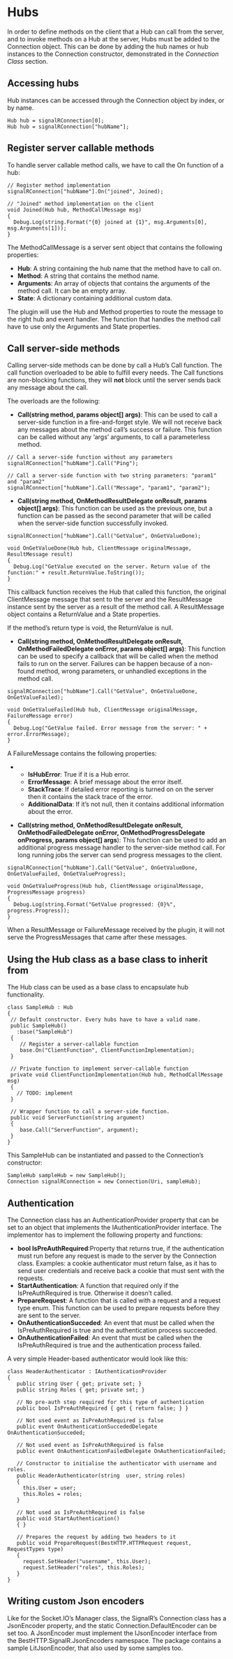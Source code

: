 # Hubs
In order to define methods on the client that a Hub can call from the server, and to invoke methods on a Hub at the server, Hubs must be added to the Connection object. This can be done by adding the hub names or hub instances to the Connection constructor, demonstrated in the *Connection Class* section.

## Accessing hubs
Hub instances can be accessed through the Connection object by index, or by name.

```language-csharp
Hub hub = signalRConnection[0];
Hub hub = signalRConnection["hubName"];
```

## Register server callable methods
To handle server callable method calls, we have to call the On function of a hub:

```language-csharp
// Register method implementation
signalRConnection["hubName"].On("joined", Joined);

// "Joined" method implementation on the client
void Joined(Hub hub, MethodCallMessage msg)
{
  Debug.Log(string.Format("{0} joined at {1}", msg.Arguments[0], msg.Arguments[1]));
}
```

The MethodCallMessage is a server sent object that contains the following properties:

- **Hub**: A string containing the hub name that the method have to call on.
- **Method**: A string that contains the method name.
- **Arguments**: An array of objects that contains the arguments of the method call. It can be an empty array.
- **State**: A dictionary containing additional custom data.

The plugin will use the Hub and Method properties to route the message to the right hub and event handler. The function that handles the method call have to use only the Arguments and State properties.

## Call server-side methods
Calling server-side methods can be done by call a Hub’s Call function. The call function overloaded to be able to fulfill every needs. The Call functions are non-blocking functions, they will **not** block until the server sends back any message about the call.

The overloads are the following:

- **Call(string method, params object[] args)**: This can be used to call a server-side function in a fire-and-forget style. We will not receive back any messages about the method call’s success or failure. This function can be called without any ‘args’ arguments, to call a parameterless method.

```language-csharp
// Call a server-side function without any parameters
signalRConnection["hubName"].Call("Ping");

// Call a server-side function with two string parameters: "param1" and "param2"
signalRConnection["hubName"].Call("Message", "param1", "param2");
```

- **Call(string method, OnMethodResultDelegate onResult, params object[] args)**: This function can be used as the previous one, but a function can be passed as the second parameter that will be called when the server-side function successfully invoked.

```language-csharp
signalRConnection["hubName"].Call("GetValue", OnGetValueDone);

void OnGetValueDone(Hub hub, ClientMessage originalMessage, ResultMessage result)
{
  Debug.Log("GetValue executed on the server. Return value of the function:" + result.ReturnValue.ToString());
}
```

This callback function receives the Hub that called this function, the original ClientMessage message that sent to the server and the ResultMessage instance sent by the server as a result of the method call. A ResultMessage object contains a ReturnValue and a State properties.

If the method’s return type is void, the ReturnValue is null.

- **Call(string method, OnMethodResultDelegate onResult, OnMethodFailedDelegate onError, params object[] args)**: This function can be used to specify a callback that will be called when the method fails to run on the server. Failures can be happen because of a non-found method, wrong parameters, or unhandled exceptions in the method call.

```language-csharp
signalRConnection["hubName"].Call("GetValue", OnGetValueDone, OnGetValueFailed);

void OnGetValueFailed(Hub hub, ClientMessage originalMessage, FailureMessage error)
{
  Debug.Log("GetValue failed. Error message from the server: " + error.ErrorMessage);
}
```

A FailureMessage contains the following properties:

- 	
	- **IsHubError**: True if it is a Hub error.
	- **ErrorMessage**: A brief message about the error itself.
	- **StackTrace**: If detailed error reporting is turned on on the server then it contains the stack trace of the error.
	- **AdditionalData**: If it’s not null, then it contains additional information about the error.

- **Call(string method, OnMethodResultDelegate onResult, OnMethodFailedDelegate onError, OnMethodProgressDelegate onProgress, params object[] args**): This function can be used to add an additional progress message handler to the server-side method call. For long running jobs the server can send progress messages to the client.

```language-csharp
signalRConnection["hubName"].Call("GetValue", OnGetValueDone, OnGetValueFailed, OnGetValueProgress);

void OnGetValueProgress(Hub hub, ClientMessage originalMessage,
ProgressMessage progress)
{
  Debug.Log(string.Format("GetValue progressed: {0}%", progress.Progress));
}
```

When a ResultMessage or FailureMessage received by the plugin, it will not serve the ProgressMessages that came after these messages.

## Using the Hub class as a base class to inherit from
The Hub class can be used as a base class to encapsulate hub functionality.

```language-csharp
class SampleHub : Hub
{
 // Default constructor. Every hubs have to have a valid name.
 public SampleHub()
   :base("SampleHub")
 {
	// Register a server-callable function
	base.On("ClientFunction", ClientFunctionImplementation);
 }

 // Private function to implement server-callable function
 private void ClientFunctionImplementation(Hub hub, MethodCallMessage msg)
 {
   // TODO: implement
 }

 // Wrapper function to call a server-side function.
 public void ServerFunction(string argument)
 {
	base.Call("ServerFunction", argument);
 }
}
```

This SampleHub can be instantiated and passed to the Connection’s constructor:

```language-csharp
SampleHub sampleHub = new SampleHub();
Connection signalRConnection = new Connection(Uri, sampleHub);
```

## Authentication
The Connection class has an AuthenticationProvider property that can be set to an object that  implements the IAuthenticationProvider interface.
The implementor has to implement the following property and functions:

- **bool IsPreAuthRequired**:Property that returns true, if the authentication must run before any request is made to the server by the Connection class. Examples: a cookie authenticator must return false, as it has to send user credentials and receive back a cookie that must sent with the requests.
- **StartAuthentication**: A function that required only if the IsPreAuthRequired is true. Otherwise it doesn’t called.
- **PrepareRequest**: A function that is called with a request and a request type enum. This function can be used to prepare requests before they are sent to the server.
- **OnAuthenticationSucceded**: An event that must be called when the IsPreAuthRequired is true and the authentication process succeeded.
- **OnAuthenticationFailed**: An event that must be called when the IsPreAuthRequired is true and the authentication process failed.

A very simple Header-based authenticator would look like this:

```language-csharp
class HeaderAuthenticator : IAuthenticationProvider
{
   public string User { get; private set; }
   public string Roles { get; private set; }

   // No pre-auth step required for this type of authentication
   public bool IsPreAuthRequired { get { return false; } }

   // Not used event as IsPreAuthRequired is false
   public event OnAuthenticationSuccededDelegate OnAuthenticationSucceded;

   // Not used event as IsPreAuthRequired is false
   public event OnAuthenticationFailedDelegate OnAuthenticationFailed;

   // Constructor to initialise the authenticator with username and roles.
   public HeaderAuthenticator(string  user, string roles)
   {
  	 this.User = user;
  	 this.Roles = roles;
   }

   // Not used as IsPreAuthRequired is false
   public void StartAuthentication()
   { }

   // Prepares the request by adding two headers to it
   public void PrepareRequest(BestHTTP.HTTPRequest request, RequestTypes type)
   {
  	 request.SetHeader("username", this.User);
  	 request.SetHeader("roles", this.Roles);
   }
}
```

## Writing custom Json encoders
Like for the Socket.IO’s Manager class, the SignalR’s Connection class has a JsonEncoder property, and the static Connection.DefaultEncoder can be set too.
A JsonEncoder must implement the IJsonEncoder interface from the BestHTTP.SignalR.JsonEncoders namespace.
The package contains a sample LitJsonEncoder, that also used by some samples too.
